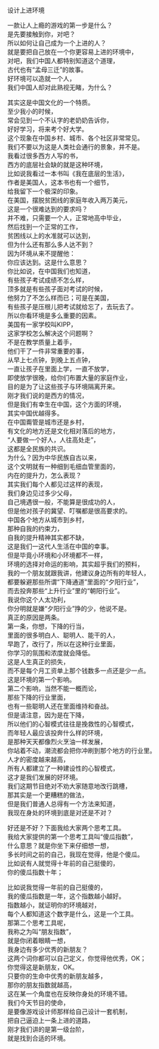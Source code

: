 ### 
设计上进环境  

一款让人上瘾的游戏的第一步是什么？  
是先要接触到你，对吧？  
所以如何让自己成为一个上进的人？  
就是要把自己放在一个你更容易上进的环境中，  
对吧，我们中国人都特别知道这个道理，  
古代也有“孟母三迁”的故事。  
好环境可以造就一个人，  
我们中国人却对此熟视无睹，为什么？  

其实这是中国文化的一个特质。  
至少我小的时候，  
常会见到一个不认字的老奶奶告诉你，  
好好学习，将来考个好大学。  
这个现象在中国乡村、城市、各个社区非常常见。  
我们不要以为这是人类社会通行的景象，并不是。  
我看过很多西方人写的书，  
西方的底层社会缺的就是这种环境，  
比如说我看过一本书叫《我在底层的生活》，  
作者是美国人，这本书也有一个细节，  
给我留下一个极深的印象。  
在美国，摆脱贫困线的家庭年收入两万美元，  
这是一个很难达到的要求吗？  
并不难，只需要一个人，正常地高中毕业，  
然后找到一个正常的工作，  
贫困线以上的水准就可以达到，  
但为什么还有那么多人达不到？  
因为环境从来不提醒他：  
你应该达到。这是什么意思？  
你比如说，在中国我们也知道，  
有些孩子考试成绩不怎么样，  
顶多就是有些孩子面对考试的时候，  
他努力了不怎么样而已；可是在美国，  
有些孩子是压根儿把考试就给忘了，去玩去了。  
所以你看环境是多么重要的因素。  
美国有一家学校叫KIPP，  
这家学校怎么解决这个问题啊？  
不是在教学质量上着手，  
他们干了一件非常重要的事，  
从早上七点钟，到晚上五点钟，  
一直让孩子在里面上学，一直不放学，  
即使放学很晚，给你们布置大量的家庭作业，  
目的是为了让这些孩子与环境隔离开来。  
刚才我们说的是西方的情况，  
但是我们有幸生在中国，这个方面的环境，  
其实中国优越得多。  
在中国甭管是城市还是乡村，  
有文化的地方还是文化相对落后的地方，  
“人要做一个好人，人往高处走”，  
这都是全民族的共识。  
为什么？因为中华民族自古以来，  
这个文明就有一种细到毛细血管里面的，  
内在的提升力，怎么表现？  
其实我们每个人都见过这样的表现，  
我们身边见过多少父母，  
自己境遇很一般，不能算是很成功的人，  
但是他对孩子的冀望、叮嘱都是很高要求的。  
中国各个地方从城市到乡村，  
那种自我的约束力，  
自我的提升精神其实都不缺，  
这是我们一这代人生活在中国的幸事。  
但是毕竟小环境和小环境都不一样，  
环境的选择对命运的影响，其实超乎我们的预料，  
我的一个朋友就跟我讲，他建议身边所有的年轻人，  
都要躲避那些所谓“下降通道”里面的“夕阳行业”，  
而去投奔那些“上升行业”里的“朝阳行业”。  
我说你这个人太功利，  
你分明就是嫌“夕阳行业”挣的少，他说不是。  
真正的原因是两条。  
第一条，你想，下降的行当，  
里面的很多明白人、聪明人、能干的人，  
早跑了，改行了，所以在这种行业里面，  
你学习的氛围和浓度就会降低。  
这是人生真正的损失，  
而不是每个月工资单上那个钱数多一点还是少一点。  
这是环境的第一个影响。  
第二个影响，当然不能一概而论，  
那些下降的行业里面，  
也有一些聪明人还在里面维持和奋战。  
但是请注意，因为是在下降，  
所以他们的心智模式往往是挽救性的心智模式，  
而年轻人最应该投奔什么样的环境，  
是那种天天都像烈火烹油一样发展，  
你站着不动，潮流都会把你冲刷到那个地方的行业里。  
人才的密度越来越高，  
所有人都建立了一种建设性的心智模式，  
这才是我们发展的好环境。  
我们这期节目绝对不劝大家随意地改行跳槽，  
那其实是一个更糟糕的做法，  
但是我们普通人总得有一个方法来知道，  
我现在身处的环境到底是对还是不对？  

好还是不好？下面我给大家两个思考工具。  
我给大家提供的第一个思考工具叫“傻瓜指数”，  
什么意思？就是你坐下来仔细想一想，  
多长时间之前的自己，我现在觉得，他是个傻瓜。  
比如说有人就觉得十年前的自己挺傻的，  
你的傻瓜指数十年；  

比如说我觉得一年前的自己挺傻的，  
我的傻瓜指数是一年，这个指数越小越好。  
指数越小，就证明你的环境越对，  
每个人都知道这个数字是什么，这是一个工具。  
那第二个思考工具呢，  
我称之为叫“朋友指数”，  
就是你闭着眼睛一想，  
我身边有多少优秀的新朋友？  
这两个词你都可以自己定义，你觉得他优秀，OK；  
你觉得这是新朋友，OK。  
只要你的生命中优秀的新朋友越多，  
那你的朋友指数就越高，  
这在某一个角度也在反映你身处的环境不错。  
我们今天节目的使命，  
是要像游戏设计师那样给自己设计一套机制，  
把自己逼迫上一条上进的道路，  
刚才我们讲的是第一级台阶，  
就是找到合适的环境。  



